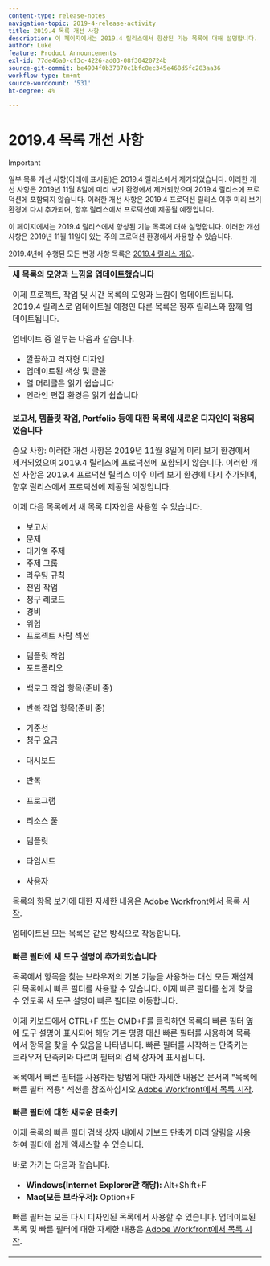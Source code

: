 ```yaml
---
content-type: release-notes
navigation-topic: 2019-4-release-activity
title: 2019.4 목록 개선 사항
description: 이 페이지에서는 2019.4 릴리스에서 향상된 기능 목록에 대해 설명합니다. 이러한 개선 사항은 2019년 11월 11일이 있는 주의 프로덕션 환경에서 사용할 수 있습니다.
author: Luke
feature: Product Announcements
exl-id: 77de46a0-cf3c-4226-ad03-08f30420724b
source-git-commit: be4904f0b37870c1bfc8ec345e468d5fc283aa36
workflow-type: tm+mt
source-wordcount: '531'
ht-degree: 4%

---
```


# 2019.4 목록 개선 사항

>[!IMPORTANT]
>
>일부 목록 개선 사항(아래에 표시됨)은 2019.4 릴리스에서 제거되었습니다. 이러한 개선 사항은 2019년 11월 8일에 미리 보기 환경에서 제거되었으며 2019.4 릴리스에 프로덕션에 포함되지 않습니다. 이러한 개선 사항은 2019.4 프로덕션 릴리스 이후 미리 보기 환경에 다시 추가되며, 향후 릴리스에서 프로덕션에 제공될 예정입니다.

이 페이지에서는 2019.4 릴리스에서 향상된 기능 목록에 대해 설명합니다. 이러한 개선 사항은 2019년 11월 11일이 있는 주의 프로덕션 환경에서 사용할 수 있습니다.

2019.4년에 수행된 모든 변경 사항 목록은 [2019.4 릴리스 개요](../../../../product-announcements/product-releases/quarterly-release-archive/2019.4-release-activity/2019.4-release-activity-overview.md).

<table style="table-layout:auto"> 
 <col> 
 <tbody> 
  <tr> 
   <td><strong>새 목록의 모양과 느낌을 업데이트했습니다</strong> <p>이제 프로젝트, 작업 및 시간 목록의 모양과 느낌이 업데이트됩니다. 2019.4 릴리스로 업데이트될 예정인 다른 목록은 향후 릴리스와 함께 업데이트됩니다.</p> <p>업데이트 중 일부는 다음과 같습니다.</p> 
    <ul> 
     <li>깔끔하고 격자형 디자인</li> 
     <li>업데이트된 색상 및 글꼴</li> 
     <li>열 머리글은 읽기 쉽습니다</li> 
     <li>인라인 편집 환경은 읽기 쉽습니다</li> 
    </ul> </td> 
  </tr> 
  <tr> 
   <td><strong>보고서, 템플릿 작업, Portfolio 등에 대한 목록에 새로운 디자인이 적용되었습니다</strong> <p>중요 사항: 이러한 개선 사항은 2019년 11월 8일에 미리 보기 환경에서 제거되었으며 2019.4 릴리스에 프로덕션에 포함되지 않습니다. 이러한 개선 사항은 2019.4 프로덕션 릴리스 이후 미리 보기 환경에 다시 추가되며, 향후 릴리스에서 프로덕션에 제공될 예정입니다.</p> <p>이제 다음 목록에서 새 목록 디자인을 사용할 수 있습니다.</p> 
    <ul> 
     <li>보고서 </li> 
     <li>문제</li> 
     <li>대기열 주제 </li> 
     <li>주제 그룹 </li> 
     <li>라우팅 규칙 </li> 
     <li>전임 작업 </li> 
     <li>청구 레코드 </li> 
     <li>경비 </li> 
     <li>위험 </li> 
     <li>프로젝트 사람 섹션 </li> 
    </ul> 
    <ul> 
     <li>템플릿 작업 </li> 
     <li>포트폴리오 </li> 
     <li> <p>백로그 작업 항목(준비 중)</p> </li> 
     <li> <p>반복 작업 항목(준비 중) </p> </li> 
     <li>기준선 </li> 
     <li>청구 요금 </li> 
     <li> <p>대시보드 </p> </li> 
     <li> <p>반복 </p> </li> 
     <li> <p>프로그램 </p> </li> 
     <li> <p>리소스 풀 </p> </li> 
     <li> <p>템플릿 </p> </li> 
     <li> <p>타임시트 </p> </li> 
     <li> <p>사용자 </p> </li> 
    </ul> <p>목록의 항목 보기에 대한 자세한 내용은 <a href="../../../../workfront-basics/navigate-workfront/use-lists/view-items-in-a-list.md" class="MCXref xref" xrefformat="{para}">Adobe Workfront에서 목록 시작</a>.</p> <p>업데이트된 모든 목록은 같은 방식으로 작동합니다. </p> </td> 
  </tr> 
  <tr> 
   <td> 
    <div> 
     <strong>빠른 필터에 새 도구 설명이 추가되었습니다</strong> 
     <p> 목록에서 항목을 찾는 브라우저의 기본 기능을 사용하는 대신 모든 재설계된 목록에서 빠른 필터를 사용할 수 있습니다. 이제 빠른 필터를 쉽게 찾을 수 있도록 새 도구 설명이 빠른 필터로 이동합니다.</p> 
     <p>이제 키보드에서 CTRL+F 또는 CMD+F를 클릭하면 목록의 빠른 필터 옆에 도구 설명이 표시되어 해당 기본 명령 대신 빠른 필터를 사용하여 목록에서 항목을 찾을 수 있음을 나타냅니다. 빠른 필터를 시작하는 단축키는 브라우저 단축키와 다르며 필터의 검색 상자에 표시됩니다.</p> 
     <p>목록에서 빠른 필터를 사용하는 방법에 대한 자세한 내용은 문서의 "목록에 빠른 필터 적용" 섹션을 참조하십시오 <a href="../../../../workfront-basics/navigate-workfront/use-lists/view-items-in-a-list.md" class="MCXref xref" xrefformat="{para}">Adobe Workfront에서 목록 시작</a>.</p> 
    </div> </td> 
  </tr> 
  <tr> 
   <td> 
    <div> 
     <strong>빠른 필터에 대한 새로운 단축키</strong> 
     <p>이제 목록의 빠른 필터 검색 상자 내에서 키보드 단축키 미리 알림을 사용하여 필터에 쉽게 액세스할 수 있습니다. </p> 
     <p>바로 가기는 다음과 같습니다.</p> 
     <ul> 
      <li><strong>Windows(Internet Explorer만 해당):</strong> Alt+Shift+F</li> 
      <li><strong>Mac(모든 브라우저):</strong> Option+F</li> 
     </ul> 
     <p>빠른 필터는 모든 다시 디자인된 목록에서 사용할 수 있습니다. 업데이트된 목록 및 빠른 필터에 대한 자세한 내용은 <a href="../../../../workfront-basics/navigate-workfront/use-lists/view-items-in-a-list.md" class="MCXref xref" xrefformat="{para}">Adobe Workfront에서 목록 시작</a>.</p>
    </div> </td> 
  </tr> 
 </tbody> 
</table>
